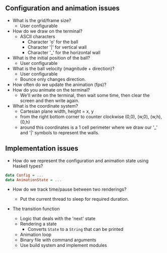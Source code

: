 ## Configuration and animation issues

- What is the grid/frame size?
  - User configurable
- How do we draw on the terminal?
  - ASCII characters
    - Character 'o' for the ball
    - Character '|' for vertical wall
    - Character '\_' for the horizontal wall
- What is the initial position of the ball?
  - User configurable
- What is the ball velocity (magnitude + direction)?
  - User configurable
  - Bounce only changes direction.
- How often do we update the animation (fps)?
- How do you animate on the terminal?
  - We'll write on the terminal, then wait some time, then clear the screen and then write again.
- What is the coordinate system?
  - Cartesian plane width, height = x, y
  - from the right bottom corner to counter clockwise (0,0), (w,0), (w,h), (0,h)
  - around this coordinates is a 1 cell perimeter where we draw our '\_' and '|' symbols to represent the walls.

## Implementation issues

- How do we represent the configuration and animation state using Haskell types?

```Haskell
data Config = ...
data AnimationState = ...
```

- How do we track time/pause between two renderings?

  - Put the current thread to sleep for required duration.

- The transition function
  - Logic that deals with the 'next' state
  - Rendering a state
    - Converts `State` to a `String` that can be printed
  - Animation loop
  - Binary file with command arguments
  - Use build system and implement modules
